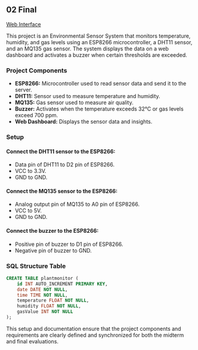 ## 02 Final

[Web Interface](https://liawyeeplantmonitoringsystem.000webhostapp.com/index.html)

This project is an Environmental Sensor System that monitors temperature, humidity, and gas levels using an ESP8266 microcontroller, a DHT11 sensor, and an MQ135 gas sensor. The system displays the data on a web dashboard and activates a buzzer when certain thresholds are exceeded.

### Project Components
- **ESP8266:** Microcontroller used to read sensor data and send it to the server.
- **DHT11:** Sensor used to measure temperature and humidity.
- **MQ135:** Gas sensor used to measure air quality.
- **Buzzer:** Activates when the temperature exceeds 32°C or gas levels exceed 700 ppm.
- **Web Dashboard:** Displays the sensor data and insights.

### Setup

#### Connect the DHT11 sensor to the ESP8266:
- Data pin of DHT11 to D2 pin of ESP8266.
- VCC to 3.3V.
- GND to GND.

#### Connect the MQ135 sensor to the ESP8266:
- Analog output pin of MQ135 to A0 pin of ESP8266.
- VCC to 5V.
- GND to GND.

#### Connect the buzzer to the ESP8266:
- Positive pin of buzzer to D1 pin of ESP8266.
- Negative pin of buzzer to GND.

### SQL Structure Table

```sql
CREATE TABLE plantmonitor (
    id INT AUTO_INCREMENT PRIMARY KEY,
    date DATE NOT NULL,
    time TIME NOT NULL,
    temperature FLOAT NOT NULL,
    humidity FLOAT NOT NULL,
    gasValue INT NOT NULL
);
```

This setup and documentation ensure that the project components and requirements are clearly defined and synchronized for both the midterm and final evaluations.
